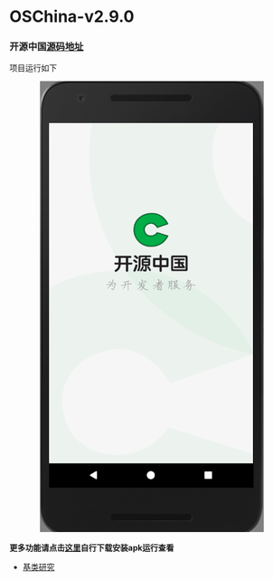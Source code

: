 # OSChina-v2.9.0

### 开源中国[源码地址](https://gitee.com/oschina/android-app)

项目运行如下
<div align=center>
<img src="https://github.com/ainiyiwan/OSChina-v2.9.0/blob/master/png/OSChina.gif"/>
</div>

**更多功能请点击[这里](https://raw.githubusercontent.com/ainiyiwan/OSChina-v2.9.0/master/app-oschina-debug.apk)自行下载安装apk运行查看**
- [基类研究](https://github.com/ainiyiwan/OSChina-v2.9.0/blob/master/note/BasicStudy.md)